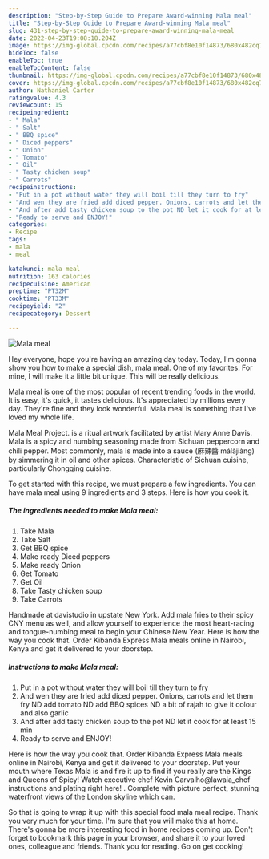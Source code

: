 ```yaml
---
description: "Step-by-Step Guide to Prepare Award-winning Mala meal"
title: "Step-by-Step Guide to Prepare Award-winning Mala meal"
slug: 431-step-by-step-guide-to-prepare-award-winning-mala-meal
date: 2022-04-23T19:08:18.204Z
image: https://img-global.cpcdn.com/recipes/a77cbf8e10f14873/680x482cq70/mala-meal-recipe-main-photo.jpg
hideToc: false
enableToc: true
enableTocContent: false
thumbnail: https://img-global.cpcdn.com/recipes/a77cbf8e10f14873/680x482cq70/mala-meal-recipe-main-photo.jpg
cover: https://img-global.cpcdn.com/recipes/a77cbf8e10f14873/680x482cq70/mala-meal-recipe-main-photo.jpg
author: Nathaniel Carter
ratingvalue: 4.3
reviewcount: 15
recipeingredient:
- " Mala"
- " Salt"
- " BBQ spice"
- " Diced peppers"
- " Onion"
- " Tomato"
- " Oil"
- " Tasty chicken soup"
- " Carrots"
recipeinstructions:
- "Put in a pot without water they will boil till they turn to fry"
- "And wen they are fried add diced pepper. Onions, carrots and let them fry ND add tomato ND add BBQ spices ND a bit of rajah to give it colour and also garlic"
- "And after add tasty chicken soup to the pot ND let it cook for at least 15 min"
- "Ready to serve and ENJOY!"
categories:
- Recipe
tags:
- mala
- meal

katakunci: mala meal 
nutrition: 163 calories
recipecuisine: American
preptime: "PT32M"
cooktime: "PT33M"
recipeyield: "2"
recipecategory: Dessert

---
```



![Mala meal](https://img-global.cpcdn.com/recipes/a77cbf8e10f14873/680x482cq70/mala-meal-recipe-main-photo.jpg)

Hey everyone, hope you're having an amazing day today. Today, I'm gonna show you how to make a special dish, mala meal. One of my favorites. For mine, I will make it a little bit unique. This will be really delicious.

Mala meal is one of the most popular of recent trending foods in the world. It is easy, it's quick, it tastes delicious. It's appreciated by millions every day. They're fine and they look wonderful. Mala meal is something that I've loved my whole life.

Mala Meal Project. is a ritual artwork facilitated by artist Mary Anne Davis. Mala is a spicy and numbing seasoning made from Sichuan peppercorn and chili pepper. Most commonly, mala is made into a sauce (麻辣醬 málàjiàng) by simmering it in oil and other spices. Characteristic of Sichuan cuisine, particularly Chongqing cuisine.


To get started with this recipe, we must prepare a few ingredients. You can have mala meal using 9 ingredients and 3 steps. Here is how you cook it.

<!--inarticleads1-->

##### The ingredients needed to make Mala meal:

1. Take  Mala
1. Take  Salt
1. Get  BBQ spice
1. Make ready  Diced peppers
1. Make ready  Onion
1. Get  Tomato
1. Get  Oil
1. Take  Tasty chicken soup
1. Take  Carrots


Handmade at davistudio in upstate New York. Add mala fries to their spicy CNY menu as well, and allow yourself to experience the most heart-racing and tongue-numbing meal to begin your Chinese New Year. Here is how the way you cook that. Order Kibanda Express Mala meals online in Nairobi, Kenya and get it delivered to your doorstep. 

<!--inarticleads2-->

##### Instructions to make Mala meal:

1. Put in a pot without water they will boil till they turn to fry
1. And wen they are fried add diced pepper. Onions, carrots and let them fry ND add tomato ND add BBQ spices ND a bit of rajah to give it colour and also garlic
1. And after add tasty chicken soup to the pot ND let it cook for at least 15 min
1. Ready to serve and ENJOY!

Here is how the way you cook that. Order Kibanda Express Mala meals online in Nairobi, Kenya and get it delivered to your doorstep. Put your mouth where Texas Mala is and fire it up to find if you really are the Kings and Queens of Spicy! Watch executive chef Kevin Carvalho@lawaia_chef instructions and plating right here! ‍. Complete with picture perfect, stunning waterfront views of the London skyline which can. 

So that is going to wrap it up with this special food mala meal recipe. Thank you very much for your time. I'm sure that you will make this at home. There's gonna be more interesting food in home recipes coming up. Don't forget to bookmark this page in your browser, and share it to your loved ones, colleague and friends. Thank you for reading. Go on get cooking!

